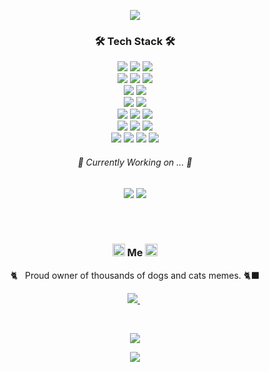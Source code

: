 <P align="center">
  <img src="https://capsule-render.vercel.app/api?type=wave&color=gradient&height=300&section=header&text=soom's%20github%&fontSize=80&animation=twinkling&fontAlignY=40&rotate=5)"/>
</P>

<h3 align="center">🛠 Tech Stack 🛠</h3>

<p align="center">

  <img src="https://img.shields.io/badge/React-61DAFB?style=flat-square&logo=React&logoColor=white"/>
  <img src="https://img.shields.io/badge/Vue.js-4FC08D?style=flat-square&logo=Vue%2Ejs&logoColor=white"/>
  <img src="https://img.shields.io/badge/Svelte-FF3E00?style=flat-square&logo=Svelte&logoColor=white"/>

  <br/>
  <img src="https://img.shields.io/badge/Next.js-000000?style=flat-square&logo=Next%2Ejs&logoColor=white"/>
  <img src="https://img.shields.io/badge/Nuxt.js-00DC82?style=flat-square&logo=Nuxt%2Ejs&logoColor=white"/>
  <img src="https://img.shields.io/badge/Svelte Kit-FF3E00?style=flat-square&logo=Svelte&logoColor=white"/>
  <br/>
  
  <img src="https://img.shields.io/badge/NestJS-E0234E?style=flat-square&logo=NestJS&logoColor=white"/>
  <img src="https://img.shields.io/badge/Strapi-2F2E8B?style=flat-square&logo=Strapi&logoColor=white"/>

  <br/>
  <img src="https://img.shields.io/badge/Tailwind%20CSS-38B2AC?style=flat-square&logo=Tailwind%20CSS&logoColor=white"/>
  <img src="https://img.shields.io/badge/Styled%20components-DB7093?style=flat-square&logo=styled-components&logoColor=white"/>

  <br/>
  <img src="https://img.shields.io/badge/Docker-2496ED?style=flat-square&logo=Docker&logoColor=white"/>
  <img src="https://img.shields.io/badge/Firebase-FFCA28?style=flat-square&logo=Firebase&logoColor=white"/>
  <img src="https://img.shields.io/badge/GraphQL-E434AA?style=flat-square&logo=GraphQL&logoColor=white"/>
  
  <br/>
  <img src="https://img.shields.io/badge/TypeScript-3178c6?style=flat-square&logo=TypeScript&logoColor=white"/>
  <img src="https://img.shields.io/badge/Kotlin-7F52FF?style=flat-square&logo=Kotlin&logoColor=white"/>
  <img src="https://img.shields.io/badge/Python-3776AB?style=flat-square&logo=Python&logoColor=white"/>
  
  <br/>
  <img src="https://img.shields.io/badge/Lerna-9333EA?style=flat-square&logo=Lerna&logoColor=white"/>
  <img src="https://img.shields.io/badge/Turborepo-EF4444?style=flat-square&logo=Turborepo&logoColor=white"/>
  <img src="https://img.shields.io/badge/Yarn Berry-2C8EBB?style=flat-square&logo=Yarn&logoColor=white"/>
  <img src="https://img.shields.io/badge/pnpm-F69220?style=flat-square&logo=pnpm&logoColor=white"/>
  
</p>


<h6 align="center">🎯 Currently Working on ... 🎯</h3>
<p align="center">
  <img src="https://img.shields.io/badge/WebRTC-333333?style=flat-square&logo=WebRTC&logoColor=white"/>
  <img src="https://img.shields.io/badge/WebAssembly-654FF0?style=flat-square&logo=WebAssembly&logoColor=white"/>
</p>

<br><br>
<h3 align="center"> <img src="https://raw.githubusercontent.com/MartinHeinz/MartinHeinz/master/wave.gif" width="20px" height="20px"> Me <img src="https://raw.githubusercontent.com/MartinHeinz/MartinHeinz/master/wave.gif" width="20px" height="20px"> </h3>
<p align="center">🐈‍&nbsp;&nbsp; Proud owner of thousands of dogs and cats memes. 🐈‍⬛</p>
<p align="center">
<!--   <a href="https://www.soomlog.tech/">
    <img src="https://img.shields.io/badge/Tech%20Blog-000000?style=flat-square&logo=Vercel&logoColor=white&link=https://www.soomlog.tech/"/>
  </a>&nbsp -->
  <a href="https://www.linkedin.com/in/soomyungkang/">
    <img src="https://img.shields.io/badge/LinkedIn-0077B5?style=flat-square&logo=LinkedIn&logoColor=white&link=https://www.linkedin.com/in/soomyungkang/"/>
  </a>&nbsp
<!--   <a href="mailto:vannskang@gmail.com">
    <img src="https://img.shields.io/badge/Gmail-d14836?style=flat-square&logo=Gmail&logoColor=white&link=vannskang@gmail.com"/>
  </a>&nbsp -->
<!--   <a href="https://www.notion.so/soomyungkang/Soomyung-Kang-cfcfd738e60841aebb5ff41c815de405">
    <img src="https://img.shields.io/badge/Notion-000000?style=flat-square&logo=Notion&logoColor=white&link=https://www.notion.so/soomyungkang/Soomyung-Kang-cfcfd738e60841aebb5ff41c815de405"/>
  </a>&nbsp -->
<!--   <a href="https://soomyung.medium.com/">
    <img src="https://img.shields.io/badge/Medium-12100E?style=flat-square&logo=Medium&logoColor=white&link=https://soomyung.medium.com/"/>
  </a>&nbsp   -->
<!--   <a href="https://leetcode.com/soomyung/">
    <img src="https://img.shields.io/badge/LeetCode-FFA116?style=flat-square&logo=LeetCode&logoColor=white&link=https://leetcode.com/soomyung/"/>
  </a>&nbsp -->
</p>
<br/>

<p align="center">
  <a href="https://hits.seeyoufarm.com"><img src="https://hits.seeyoufarm.com/api/count/incr/badge.svg?url=https%3A%2F%2Fgithub.com%2FVannsKang%2Fhit-counter&count_bg=%23549BCB&title_bg=%23BCBCBC&icon=github.svg&icon_color=%23E7E7E7&title=hits&edge_flat=true"/></a>
</p>

<P align="center">
  <img src="https://capsule-render.vercel.app/api?type=wave&color=gradient&height=200&section=footer&text=yeeeesss%20rules~!!&fontSize=50&animation=twinkling&fontAlign=70&fontAlignY=80&rotate=-5"/>
</P>
